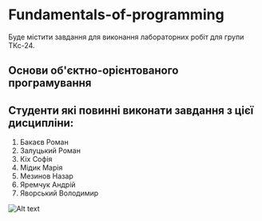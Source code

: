 # Fundamentals-of-programming
Буде містити завдання для виконання лабораторних робіт для групи ТКс-24.


## Основи об'єктно-орієнтованого програмування
## Студенти які повинні виконати завдання з цієї дисципліни:
1. Бакаєв Роман
2. Залуцький Роман
3. Кіх Софія
4. Мідик Марія
5. Мезинов Назар
6. Яремчук Андрій
7. Яворський Володимир 

![Alt text](https://itcollege.lviv.ua/wp-content/uploads/2022/01/NULPlogo_FOR_PRINT.png)





